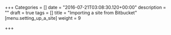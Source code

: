 +++
Categories = []
date = "2016-07-21T03:08:30.120+00:00"
description = ""
draft = true
tags = []
title = "Importing a site from Bitbucket"
[menu.setting_up_a_site]
weight = 9

+++
